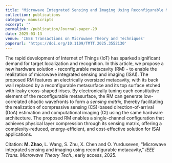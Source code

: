 ```yaml
---
title: "Microwave Integrated Sensing and Imaging Using Reconfigurable Metacavity"
collection: publications
category: manuscripts
excerpt: ''
permalink: /publication/Journal-paper-29
date: 2025-03-13
venue: 'IEEE Transactions on Microwave Theory and Techniques'
paperurl: 'https://doi.org/10.1109/TMTT.2025.3552130'
---
```


The rapid development of Internet of Things (IoT) has sparked significant demand for target localization and recognition. In this article, we propose a new hardware solution - reconfigurable metacavity (RM) - to enable the realization of microwave integrated sensing and imaging (ISAI). The proposed RM features an electrically oversized metacavity, with its back wall replaced by a reconfigurable metasurface and its top surface etched with leaky cross-shaped irises. By electronically tuning each constitutive element of the reconfigurable metasurface, the RM can generate low-correlated chaotic wavefronts to form a <i>sensing matrix</i>, thereby facilitating the realization of compressive sensing (CS)-based direction-of-arrival (DoA) estimation and computational imaging (CI) using the same hardware architecture. The proposed RM enables a single-channel configuration that achieves physical layer compression through its sensing matrix, offering a complexity-reduced, energy-efficient, and cost-effective solution for ISAI applications.

Citation: **M. Zhao**, L. Wang, S. Zhu, X. Chen and O. Yurduseven, &quot;Microwave integrated sensing and imaging using reconfigurable metacavity,&quot; <i>IEEE Trans. Microwave Theory Tech.</i>, early access, 2025.
